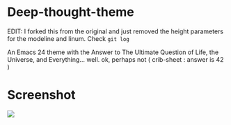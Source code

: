 # Deep-thought-theme

EDIT: I forked this from the original and just removed the height parameters for the modeline and linum. Check `git log`

An Emacs 24 theme with the Answer to The Ultimate Question of Life, the Universe, and Everything... well. ok, perhaps not ( crib-sheet : answer is 42 )

# Screenshot

![](https://raw.github.com/jasonm23/emacs-deep-thought-theme/master/deep-thought-theme.png)
